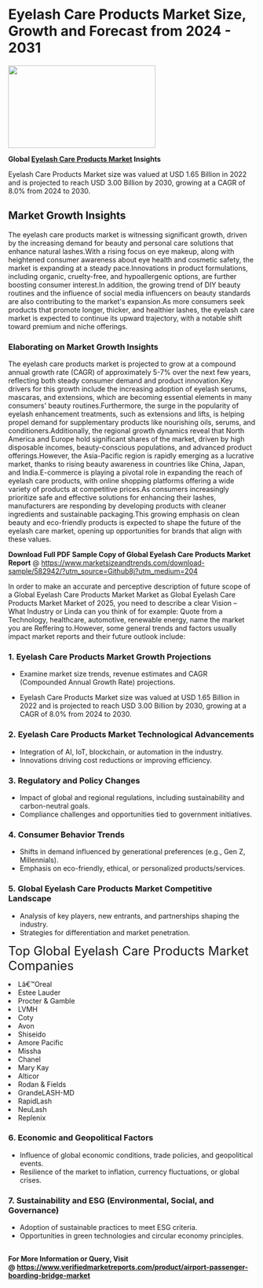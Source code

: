 <H1>Eyelash Care Products Market Size, Growth and Forecast from 2024 - 2031</H1><img class="aligncenter size-medium wp-image-584254" src="https://thirdeyenews.in/wp-content/uploads/2024/09/Global-Market-Research-300x168.jpeg" alt="" width="300" height="168" /><p><strong>Global&nbsp;<a href="https://www.marketsizeandtrends.com/download-sample/582942/?utm_source=Github8j?utm_medium=204">Eyelash Care Products Market</a> Insights</strong></p><p>Eyelash Care Products Market size was valued at USD 1.65 Billion in 2022 and is projected to reach USD 3.00 Billion by 2030, growing at a CAGR of 8.0% from 2024 to 2030.</p><p><h2>Market Growth Insights</h2> The eyelash care products market is witnessing significant growth, driven by the increasing demand for beauty and personal care solutions that enhance natural lashes.With a rising focus on eye makeup, along with heightened consumer awareness about eye health and cosmetic safety, the market is expanding at a steady pace.Innovations in product formulations, including organic, cruelty-free, and hypoallergenic options, are further boosting consumer interest.In addition, the growing trend of DIY beauty routines and the influence of social media influencers on beauty standards are also contributing to the market's expansion.As more consumers seek products that promote longer, thicker, and healthier lashes, the eyelash care market is expected to continue its upward trajectory, with a notable shift toward premium and niche offerings.<h3>Elaborating on Market Growth Insights</h3> The eyelash care products market is projected to grow at a compound annual growth rate (CAGR) of approximately 5-7% over the next few years, reflecting both steady consumer demand and product innovation.Key drivers for this growth include the increasing adoption of eyelash serums, mascaras, and extensions, which are becoming essential elements in many consumers' beauty routines.Furthermore, the surge in the popularity of eyelash enhancement treatments, such as extensions and lifts, is helping propel demand for supplementary products like nourishing oils, serums, and conditioners.Additionally, the regional growth dynamics reveal that North America and Europe hold significant shares of the market, driven by high disposable incomes, beauty-conscious populations, and advanced product offerings.However, the Asia-Pacific region is rapidly emerging as a lucrative market, thanks to rising beauty awareness in countries like China, Japan, and India.E-commerce is playing a pivotal role in expanding the reach of eyelash care products, with online shopping platforms offering a wide variety of products at competitive prices.As consumers increasingly prioritize safe and effective solutions for enhancing their lashes, manufacturers are responding by developing products with cleaner ingredients and sustainable packaging.This growing emphasis on clean beauty and eco-friendly products is expected to shape the future of the eyelash care market, opening up opportunities for brands that align with these values.<p><span class=""><strong>Download Full PDF Sample Copy of Global Eyelash Care Products Market Report</strong> @ <a href="https://www.marketsizeandtrends.com/download-sample/582942/?utm_source=Github8j?utm_medium=204" target="_blank">https://www.marketsizeandtrends.com/download-sample/582942/?utm_source=Github8j?utm_medium=204</a></span></p><p>In order to make an accurate and perceptive description of future scope of a Global&nbsp;Eyelash Care Products Market Market as Global&nbsp;Eyelash Care Products Market Market of 2025, you need to describe a clear Vision &ndash; What Industry or Linda can you think of for example: Quote from a Technology, healthcare, automotive, renewable energy, name the market you are Reffering to.However, some general trends and factors usually impact market reports and their future outlook include:</p><h3>1.&nbsp;<strong>Eyelash Care Products Market Growth Projections</strong></h3><ul><li>Examine market size trends, revenue estimates and CAGR (Compounded Annual Growth Rate) projections.</li><li><p>Eyelash Care Products Market size was valued at USD 1.65 Billion in 2022 and is projected to reach USD 3.00 Billion by 2030, growing at a CAGR of 8.0% from 2024 to 2030.</p></li></ul><h3>2.&nbsp;<strong>Eyelash Care Products Market Technological Advancements</strong></h3><ul><li>Integration of AI, IoT, blockchain, or automation in the industry.</li><li>Innovations driving cost reductions or improving efficiency.</li></ul><h3>3.&nbsp;<strong>Regulatory and Policy Changes</strong></h3><ul><li>Impact of global and regional regulations, including sustainability and carbon-neutral goals.</li><li>Compliance challenges and opportunities tied to government initiatives.</li></ul><h3>4.&nbsp;<strong>Consumer Behavior Trends</strong></h3><ul><li>Shifts in demand influenced by generational preferences (e.g., Gen Z, Millennials).</li><li>Emphasis on eco-friendly, ethical, or personalized products/services.</li></ul><h3>5.&nbsp;<strong>Global Eyelash Care Products Market Competitive Landscape</strong></h3><ul><li>Analysis of key players, new entrants, and partnerships shaping the industry.</li><li>Strategies for differentiation and market penetration.</li></ul><p data-pm-slice="1 1 []"><span style="color: inherit; font-family: inherit; font-size: 25px;">Top Global Eyelash Care Products Market Companies</span></p><div class="" data-test-id=""><p><li>Lâ€™Oreal</li><li> Estee Lauder</li><li> Procter & Gamble</li><li> LVMH</li><li> Coty</li><li> Avon</li><li> Shiseido</li><li> Amore Pacific</li><li> Missha</li><li> Chanel</li><li> Mary Kay</li><li> Alticor</li><li> Rodan & Fields</li><li> GrandeLASH-MD</li><li> RapidLash</li><li> NeuLash</li><li> Replenix</li></p></div><h3>6.&nbsp;<strong>Economic and Geopolitical Factors</strong></h3><ul><li>Influence of global economic conditions, trade policies, and geopolitical events.</li><li>Resilience of the market to inflation, currency fluctuations, or global crises.</li></ul><h3>7.&nbsp;<strong>Sustainability and ESG (Environmental, Social, and Governance)</strong></h3><ul><li>Adoption of sustainable practices to meet ESG criteria.</li><li>Opportunities in green technologies and circular economy principles.</li></ul><h2><strong style="font-size: 14px;">For More Information or Query, Visit @&nbsp;</strong><a style="background-color: #ffffff; font-size: 14px;" href="https://www.marketsizeandtrends.com/report/eyelash-care-products-market/" target="_blank">https://www.verifiedmarketreports.com/product/airport-passenger-boarding-bridge-market</a></h2>